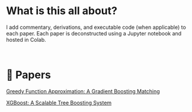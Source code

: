 # What is this all about?

I add commentary, derivations, and executable code (when applicable) to each paper. Each paper is deconstructed using a Jupyter notebook and hosted in Colab.


<br />

# 📄 Papers

<a href="https://colab.research.google.com/github/mattsgithub/papers-deconstructed/blob/main/greedy_function_approximation_a_gradient_boosting_machine.ipynb
">Greedy Function Approximation: A Gradient Boosting Matching </a>

<a href="https://colab.research.google.com/github/mattsgithub/papers-deconstructed/blob/main/xgboost.ipynb
">XGBoost: A Scalable Tree Boosting System </a>